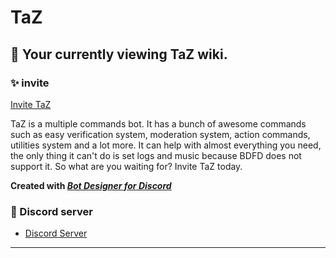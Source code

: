 # TaZ

## 📔 **Your currently viewing TaZ wiki**.
### ✨ invite 
[Invite TaZ](https://discord.com/oauth2/authorize?client_id=1096329832561909810&scope=bot%20applications.commands&permissions=2146958847)

TaZ is a multiple commands bot. It has a bunch of awesome commands such as easy verification system, moderation system, action commands, utilities system and a lot more. It can help with almost everything you need, the only thing it can't do is set logs and music because BDFD does not support it. So what are you waiting for? Invite TaZ today.

**Created with [*Bot Designer for Discord*](https://botdesignerdiscord.com)**

### 📎 Discord server
- [Discord Server](https://discord.gg/nAXfyDxddr)
---
